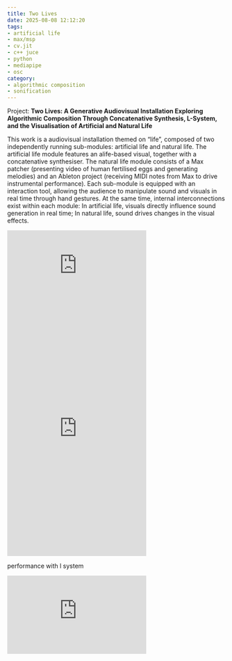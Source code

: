 ```yaml
---
title: Two Lives
date: 2025-08-08 12:12:20
tags: 
- artificial life
- max/msp
- cv.jit
- c++ juce
- python
- mediapipe
- osc
category: 
- algorithmic composition
- sonification
---
```


Project:
**Two Lives: A Generative Audiovisual Installation Exploring Algorithmic Composition Through Concatenative Synthesis, L-System, and the Visualisation of Artificial and Natural Life**

This work is a audiovisual installation themed on “life”, composed of two independently running sub-modules: artificial life and natural life. The artificial life module features an alife-based visual, together with a concatenative synthesiser. The natural life module consists of a Max patcher (presenting video of human fertilised eggs and generating melodies) and an Ableton project (receiving MIDI notes from Max to drive instrumental performance). Each sub-module is equipped with an interaction tool, allowing the audience to manipulate sound and visuals in real time through hand gestures. At the same time, internal interconnections exist within each module: In artificial life, visuals directly influence sound generation in real time; In natural life, sound drives changes in the visual effects.

<iframe src="https://player.vimeo.com/video/1108394692?badge=0&amp;autopause=0&amp;player_id=0&amp;app_id=58479" width="320" height="180" frameborder="0" allow="autoplay; fullscreen; picture-in-picture; clipboard-write; encrypted-media; web-share" referrerpolicy="strict-origin-when-cross-origin" title="20250730_demonstration_on_a_single_computer"></iframe>
<iframe src="https://player.vimeo.com/video/1108392066?badge=0&amp;autopause=0&amp;player_id=0&amp;app_id=58479" width="320" height="569" frameborder="0" allow="autoplay; fullscreen; picture-in-picture; clipboard-write; encrypted-media; web-share" referrerpolicy="strict-origin-when-cross-origin" title="20250724_edited_sound_installation_show"></iframe>

performance with l system
<iframe src="https://player.vimeo.com/video/1108855783?badge=0&amp;autopause=0&amp;player_id=0&amp;app_id=58479" width="320" height="180" frameborder="0" allow="autoplay; fullscreen; picture-in-picture; clipboard-write; encrypted-media; web-share" referrerpolicy="strict-origin-when-cross-origin" title="20250810_performance_with_l_system"></iframe>